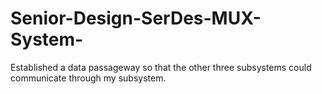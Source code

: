 # Senior-Design-SerDes-MUX-System-
Established a data passageway so that the other three subsystems could communicate through my subsystem.

